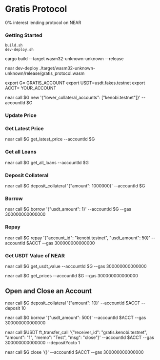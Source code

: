 # Gratis Protocol
0% interest lending protocol on NEAR

### Getting Started
```
build.sh
dev-deploy.sh
```

cargo build --target wasm32-unknown-unknown --release

near dev-deploy ./target/wasm32-unknown-unknown/release/gratis_protocol.wasm 

export G= GRATIS_ACCOUNT
export USDT=usdt.fakes.testnet
export ACCT= YOUR_ACCOUNT


near call $G new '{"lower_collateral_accounts": ["kenobi.testnet"]}' --accountId $G

### Update Price

### Get Latest Price

near call $G get_latest_price --accountId $G

### Get all Loans

near call $G get_all_loans --accountId $G

### Deposit Collateral 
near call $G deposit_collateral '{"amount": 1000000}' --accountId $G


### Borrow 
near call $G borrow '{"usdt_amount": 1}' --accountId $G --gas 300000000000000

### Repay
near call $G repay '{"account_id": "kenobi.testnet", "usdt_amount": 50}' --accountId $ACCT --gas 300000000000000

### Get USDT Value of NEAR
near call $G get_usdt_value --accountId $G --gas 300000000000000

near call $G get_prices --accountId $G --gas 300000000000000


## Open and Close an Account
near call $G deposit_collateral '{"amount": 10}' --accountId $ACCT --deposit 10

near call $G borrow '{"usdt_amount": 500}' --accountId $ACCT --gas 300000000000000 

near call $USDT ft_transfer_call '{"receiver_id": "gratis.kenobi.testnet", "amount": "1", "memo": "Test", "msg": "close"}' --accountId $ACCT --gas 300000000000000 --depositYocto 1

near call $G close '{}' --accountId $ACCT --gas 300000000000000


